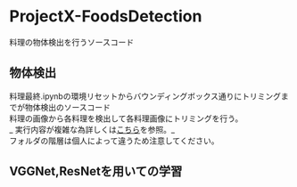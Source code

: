 # ProjectX-FoodsDetection
料理の物体検出を行うソースコード

## 物体検出
料理最終.ipynbの環境リセットからバウンディングボックス通りにトリミングまでが物体検出のソースコード  
料理の画像から各料理を検出して各料理画像にトリミングを行う。  
_ 実行内容が複雑な為詳しくは[こちら](link)を参照。_  
フォルダの階層は個人によって違うため注意してください。  
## VGGNet,ResNetを用いての学習
